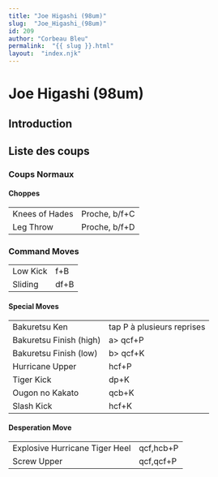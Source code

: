 ```yaml
---
title: "Joe Higashi (98um)"
slug:  "Joe_Higashi_(98um)"
id: 209
author: "Corbeau Bleu"
permalink:  "{{ slug }}.html"
layout:  "index.njk"
---
```


# Joe Higashi (98um)

## Introduction

## Liste des coups

### Coups Normaux

#### Choppes

|                |               |
|----------------|---------------|
| Knees of Hades | Proche, b/f+C |
| Leg Throw      | Proche, b/f+D |

### Command Moves

|          |      |
|----------|------|
| Low Kick | f+B  |
| Sliding  | df+B |

#### Special Moves

|                         |                            |
|-------------------------|----------------------------|
| Bakuretsu Ken           | tap P à plusieurs reprises |
| Bakuretsu Finish (high) | a\> qcf+P                  |
| Bakuretsu Finish (low)  | b\> qcf+K                  |
| Hurricane Upper         | hcf+P                      |
| Tiger Kick              | dp+K                       |
| Ougon no Kakato         | qcb+K                      |
| Slash Kick              | hcf+K                      |

#### Desperation Move

|                                |           |
|--------------------------------|-----------|
| Explosive Hurricane Tiger Heel | qcf,hcb+P |
| Screw Upper                    | qcf,qcf+P |
